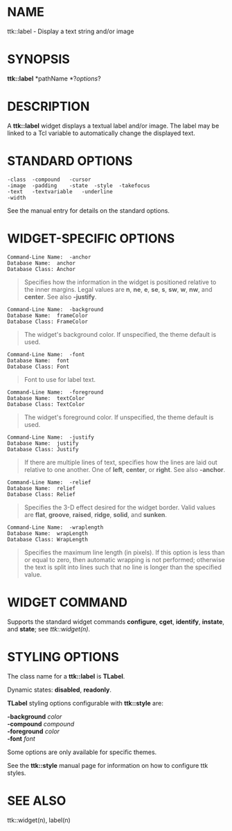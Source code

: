 # NAME

ttk::label - Display a text string and/or image

# SYNOPSIS

**ttk::label** *pathName *?*options*?

# DESCRIPTION

A **ttk::label** widget displays a textual label and/or image. The label
may be linked to a Tcl variable to automatically change the displayed
text.

# STANDARD OPTIONS

    -class	-compound	-cursor
    -image	-padding	-state	-style	-takefocus
    -text	-textvariable	-underline
    -width

See the manual entry for details on the standard options.

# WIDGET-SPECIFIC OPTIONS

    Command-Line Name:	-anchor
    Database Name:	anchor
    Database Class:	Anchor

> Specifies how the information in the widget is positioned relative to
> the inner margins. Legal values are **n**, **ne**, **e**, **se**,
> **s**, **sw**, **w**, **nw**, and **center**. See also **-justify**.

    Command-Line Name:	-background
    Database Name:	frameColor
    Database Class:	FrameColor

> The widget\'s background color. If unspecified, the theme default is
> used.

    Command-Line Name:	-font
    Database Name:	font
    Database Class:	Font

> Font to use for label text.

    Command-Line Name:	-foreground
    Database Name:	textColor
    Database Class:	TextColor

> The widget\'s foreground color. If unspecified, the theme default is
> used.

    Command-Line Name:	-justify
    Database Name:	justify
    Database Class:	Justify

> If there are multiple lines of text, specifies how the lines are laid
> out relative to one another. One of **left**, **center**, or
> **right**. See also **-anchor**.

    Command-Line Name:	-relief
    Database Name:	relief
    Database Class:	Relief

> Specifies the 3-D effect desired for the widget border. Valid values
> are **flat**, **groove**, **raised**, **ridge**, **solid**, and
> **sunken**.

    Command-Line Name:	-wraplength
    Database Name:	wrapLength
    Database Class:	WrapLength

> Specifies the maximum line length (in pixels). If this option is less
> than or equal to zero, then automatic wrapping is not performed;
> otherwise the text is split into lines such that no line is longer
> than the specified value.

# WIDGET COMMAND

Supports the standard widget commands **configure**, **cget**,
**identify**, **instate**, and **state**; see *ttk::widget(n)*.

# STYLING OPTIONS

The class name for a **ttk::label** is **TLabel**.

Dynamic states: **disabled**, **readonly**.

**TLabel** styling options configurable with **ttk::style** are:

**-background** *color*\
**-compound** *compound*\
**-foreground** *color*\
**-font** *font*

Some options are only available for specific themes.

See the **ttk::style** manual page for information on how to configure
ttk styles.

# SEE ALSO

ttk::widget(n), label(n)
